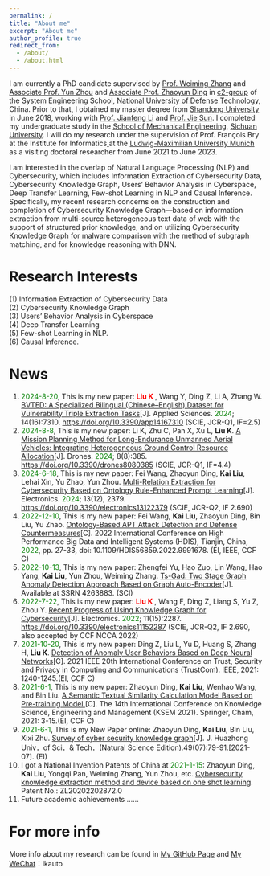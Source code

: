 ```yaml
---
permalink: /
title: "About me"
excerpt: "About me"
author_profile: true
redirect_from: 
  - /about/
  - /about.html
---
```


I am currently a PhD candidate supervised by [Prof. Weiming Zhang]() and [Associate Prof. Yun Zhou](https://yzhou.github.io/) and [Associate Prof. Zhaoyun Ding]() in [c2-group](https://c2-group.github.io/) of the System Engineering School, [National University of Defense Technology](https://www.nudt.edu.cn/), China. Prior to that, I obtained my master degree from [Shandong University](https://www.sdu.edu.cn/) in June 2018, working with [Prof. Jianfeng Li](https://www.mech.sdu.edu.cn/info/1127/121173.htm) and [Prof. Jie Sun](https://www.mech.sdu.edu.cn/info/1127/121121.htm). I completed my undergraduate study in the [School of Mechanical Engineering](http://msec.scu.edu.cn/), [Sichuan University](http://www.scu.edu.cn/). I will do my research under the supervision of Prof. François Bry[ ](https://www.pms.ifi.lmu.de/mitarbeiter/derzeitige/francois-bry/) at the Institute for Informatics[ ](http://www.ifi.lmu.de/front-page-en?set_language=en) at the [Ludwig-Maximilian University Munich](https://www.en.uni-muenchen.de/index.html) as a visiting doctoral researcher from June 2021 to June 2023.

I am interested in the overlap of Natural Language Processing (NLP) and Cybersecurity, which includes Information Extraction of Cybersecurity Data, Cybersecurity Knowledge Graph, Users’ Behavior Analysis in Cyberspace, Deep Transfer Learning, Few-shot Learning in NLP and Causal Inference. Specifically, my recent research concerns on the construction and completion of Cybersecurity Knowledge Graph—based on information extraction from multi-source heterogeneous text data of web with the support of structured prior knowledge, and on utilizing Cybersecurity Knowledge Graph for malware comparison with the method of subgraph matching, and for knowledge reasoning with DNN.

Research Interests
======
(1) Information Extraction of Cybersecurity Data
<br/>(2) Cybersecurity Knowledge Graph
<br/>(3) Users’ Behavior Analysis in Cyberspace
<br/>(4) Deep Transfer Learning
<br/>(5) Few-shot Learning in NLP.
<br/>(6) Causal Inference.

News
======
1. <font color='green'>2024-8-20</font>, This is my new paper: **<font color='red'> Liu K </font>**, Wang Y, Ding Z, Li A, Zhang W. [BVTED: A Specialized Bilingual (Chinese–English) Dataset for Vulnerability Triple Extraction Tasks](https://www.mdpi.com/2076-3417/14/16/7310)[J]. Applied Sciences. <font color='green'>2024</font>; 14(16):7310. https://doi.org/10.3390/app14167310 (SCIE, JCR-Q1, IF=2.5)
2. <font color='green'>2024-8-8</font>, This is my new paper: Li K, Zhu C, Pan X, Xu L, **Liu K**. [A Mission Planning Method for Long-Endurance Unmanned Aerial Vehicles: Integrating Heterogeneous Ground Control Resource Allocation](https://www.mdpi.com/2504-446X/8/8/385)[J]. Drones. <font color='green'>2024</font>; 8(8):385. https://doi.org/10.3390/drones8080385 (SCIE, JCR-Q1, IF=4.4)
3. <font color='green'>2024-6-18</font>, This is my new paper: Fei Wang, Zhaoyun Ding, **Kai Liu**, Lehai Xin, Yu Zhao, Yun Zhou. [Multi-Relation Extraction for Cybersecurity Based on Ontology Rule-Enhanced Prompt Learning](https://www.mdpi.com/2079-9292/13/12/2379)[J]. Electronics. <font color='green'>2024</font>; 13(12), 2379. https://doi.org/10.3390/electronics13122379 (SCIE, JCR-Q2, IF 2.690)
4. <font color='green'>2022-12-10</font>, This is my new paper: Fei Wang, **Kai Liu**, Zhaoyun Ding, Bin Liu, Yu Zhao. [Ontology-Based APT Attack Detection and Defense Countermeasures](https://ieeexplore.ieee.org/document/9991678)[C]. 2022 International Conference on High Performance Big Data and Intelligent Systems (HDIS), Tianjin, China, <font color='green'>2022</font>, pp. 27-33, doi: 10.1109/HDIS56859.2022.9991678. (EI, IEEE, CCF C)
5. <font color='green'>2022-10-13</font>, This is my new paper: Zhengfei Yu, Hao Zuo, Lin Wang, Hao Yang, **Kai Liu**, Yun Zhou, Weiming Zhang. [Ts-Gad: Two Stage Graph Anomaly Detection Approach Based on Graph Auto-Encoder](https://papers.ssrn.com/sol3/papers.cfm?abstract_id=4263883)[J]. Available at SSRN 4263883. (SCI)
6. <font color='green'>2022-7-22</font>, This is my new paper: **<font color='red'> Liu K </font>**, Wang F, Ding Z, Liang S, Yu Z, Zhou Y. [Recent Progress of Using Knowledge Graph for Cybersecurity](https://www.mdpi.com/2079-9292/11/15/2287)[J]. Electronics. <font color='green'>2022</font>; 11(15):2287. https://doi.org/10.3390/electronics11152287 (SCIE, JCR-Q2, IF 2.690, also accepted by CCF NCCA 2022)
7. <font color='green'>2021-10-20</font>, This is my new paper: Ding Z, Liu L, Yu D, Huang S, Zhang H, **Liu K**. [Detection of Anomaly User Behaviors Based on Deep Neural Networks](https://ieeexplore.ieee.org/document/9724456)[C]. 2021 IEEE 20th International Conference on Trust, Security and Privacy in Computing and Communications (TrustCom). IEEE, 2021: 1240-1245.(EI, CCF C)
8. <font color='green'>2021-6-1</font>, This is my new paper: Zhaoyun Ding, **Kai Liu**, Wenhao Wang, and Bin Liu. [A Semantic Textual Similarity Calculation Model Based on Pre-training Model.](https://doi.org/10.1007/978-3-030-82147-0_1)[C]. The 14th International Conference on Knowledge Science, Engineering and Management (KSEM 2021). Springer, Cham, 2021: 3-15.(EI, CCF C)
9. <font color='green'>2021-6-1</font>, This is my New Paper online: Zhaoyun Ding, **Kai Liu**, Bin Liu, Xixi Zhu. [Survey of cyber security knowledge graph](http://adm.hustxb.com/paper/download?uuid=4c8965ca370334e8b003afb2f07c18b2)[J]. J. Huazhong Univ．of Sci．& Tech．(Natural Science Edition).49(07):79-91.[2021-07]. (EI)
10. I got a National Invention Patents of China at <font color='green'>2021-1-15</font>: Zhaoyun Ding, **Kai Liu**, Yongqi Pan, Weiming Zhang, Yun Zhou, etc. [Cybersecurity knowledge extraction method and device based on one shot learning](https://worldwide.espacenet.com/publicationDetails/originalDocument?FT=D&date=20210115&DB=&locale=en_EP&CC=CN&NR=111931935B&KC=B&ND=5). Patent No.: ZL20202202872.0
11. Future academic achievements ……


For more info
======
More info about my research can be found in [My GitHub Page](https://github.com/KaiLiu-Leo) and [My WeChat]()：lkauto
